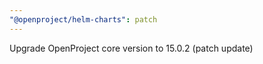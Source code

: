 ```yaml
---
"@openproject/helm-charts": patch
---
```


Upgrade OpenProject core version to 15.0.2 (patch update)
